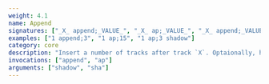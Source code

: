 ```yaml
---
weight: 4.1
name: Append
signatures: ["_X_ append;_VALUE_", "_X_ ap;_VALUE_", "_X_ append;_VALUE_ shadow", "_X_ ap;_VALUE_ sha"]
examples: ["1 append;3", "1 ap;15", "1 ap;3 shadow"]
category: core
description: "Insert a number of tracks after track `X`. Optaionally, have each `shadow` track `X`."
invocations: ["append", "ap"]
arguments: ["shadow", "sha"]
---
```

